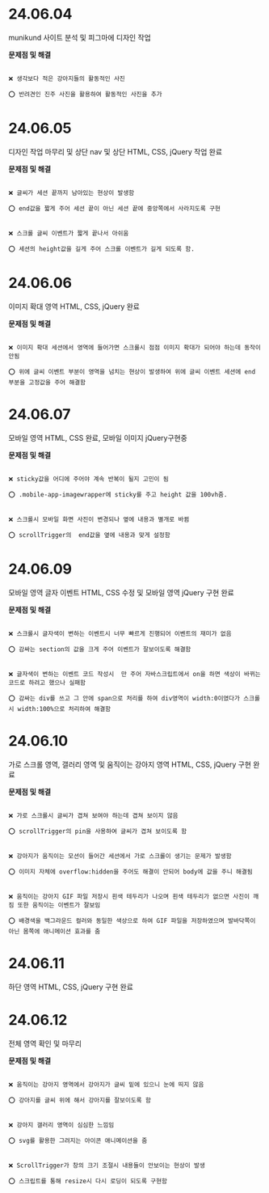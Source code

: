 # 24.06.04

munikund 사이트 분석 및 피그마에 디자인 작업

**문제점 및 해결**

```

❌ 생각보다 적은 강아지들의 활동적인 사진

⭕ 반려견인 진주 사진을 활용하여 활동적인 사진을 추가

```

# 24.06.05

디자인 작업 마무리 및 상단 nav 및 상단 HTML, CSS, jQuery 작업 완료

**문제점 및 해결**

```

❌ 글씨가 세션 끝까지 남아있는 현상이 발생함

⭕ end값을 짧게 주어 세션 끝이 아닌 세션 끝에 중앙쪽에서 사라지도록 구현


❌ 스크롤 글씨 이벤트가 짧게 끝나서 아쉬움

⭕ 세션의 height값을 길게 주어 스크롤 이벤트가 길게 되도록 함.

```

# 24.06.06

이미지 확대 영역 HTML, CSS, jQuery 완료

**문제점 및 해결**

```

❌ 이미지 확대 세션에서 영역에 들어가면 스크롤시 점점 이미지 확대가 되어야 하는데 동작이 안됨

⭕ 위에 글씨 이벤트 부분이 영역을 넘치는 현상이 발생하여 위에 글씨 이벤트 세션에 end 부분을 고정값을 주어 해결함

```

# 24.06.07

모바일 영역 HTML, CSS 완료, 모바일 이미지 jQuery구현중

**문제점 및 해결**

```

❌ sticky값을 어디에 주어야 계속 반복이 될지 고민이 됨

⭕ .mobile-app-imagewrapper에 sticky를 주고 height 값을 100vh줌.


❌ 스크롤시 모바일 화면 사진이 변경되나 옆에 내용과 별개로 바뀜

⭕ scrollTrigger의  end값을 옆에 내용과 맞게 설정함

```

# 24.06.09

모바일 영역 글자 이벤트 HTML, CSS 수정 및 모바일 영역 jQuery 구현 완료

**문제점 및 해결**

```

❌ 스크롤시 글자색이 변하는 이벤트시 너무 빠르게 진행되어 이벤트의 재미가 없음

⭕ 감싸는 section의 값을 크게 주어 이벤트가 잘보이도록 해결함


❌ 글자색이 변하는 이벤트 코드 작성시  만 주어 자바스크립트에서 on을 하면 색상이 바뀌는 코드로 하려고 했으나 실패함

⭕ 감싸는 div를 쓰고 그 안에 span으로 처리를 하여 div영역이 width:0이였다가 스크롤시 width:100%으로 처리하여 해결함

```

# 24.06.10

가로 스크롤 영역, 갤러리 영역 및 움직이는 강아지 영역 HTML, CSS, jQuery 구현 완료

**문제점 및 해결**

```

❌ 가로 스크롤시 글씨가 겹쳐 보여야 하는데 겹쳐 보이지 않음

⭕ scrollTrigger의 pin을 사용하여 글씨가 겹쳐 보이도록 함


❌ 강아지가 움직이는 모션이 들어간 세션에서 가로 스크롤이 생기는 문제가 발생함

⭕ 이미지 자체에 overflow:hidden을 주어도 해결이 안되어 body에 값을 주니 해결됨


❌ 움직이는 강아지 GIF 파일 저장시 흰색 테두리가 나오며 흰색 테두리가 없으면 사진이 깨짐 또한 움직이는 이벤트가 잘보임

⭕ 배경색을 백그라운드 컬러와 동일한 색상으로 하여 GIF 파일을 저장하였으며 발바닥쪽이 아닌 몸쪽에 애니메이션 효과를 줌

```

# 24.06.11

하단 영역 HTML, CSS, jQuery 구현 완료

# 24.06.12

전체 영역 확인 및 마무리

**문제점 및 해결**

```

❌ 움직이는 강아지 영역에서 강아지가 글씨 밑에 있으니 눈에 띄지 않음

⭕ 강아지를 글씨 위에 해서 강아지를 잘보이도록 함


❌ 강아지 갤러리 영역이 심심한 느낌임

⭕ svg를 활용한 그려지는 아이콘 애니메이션을 줌


❌ ScrollTrigger가 창의 크기 조절시 내용들이 안보이는 현상이 발생

⭕ 스크립트를 통해 resize시 다시 로딩이 되도록 구현함

```
